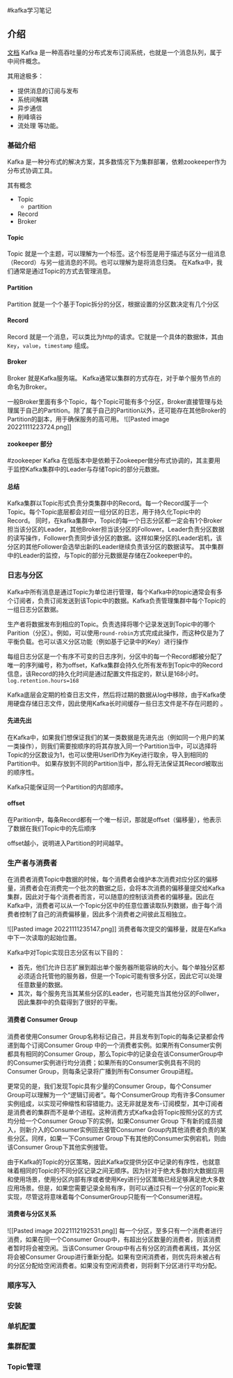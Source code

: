 #kafka学习笔记

## 介绍
[文档](https://kafka.apache.org/documentation/)
Kafka 是一种高吞吐量的分布式发布订阅系统，也就是一个消息队列，属于中间件概念。

其用途极多：
- 提供消息的订阅与发布
- 系统间解耦
- 异步通信
- 削峰填谷
- 流处理
等功能。


### 基础介绍

Kafka 是一种分布式的解决方案，其多数情况下为集群部署，依赖zookeeper作为分布式协调工具。

其有概念
- Topic
	- partition
- Record
- Broker

#### Topic
Topic 就是一个主题，可以理解为一个标签。这个标签是用于描述与区分一组消息（Record）与另一组消息的不同。也可以理解为是将消息归类。
在Kafka中，我们通常是通过Topic的方式去管理消息。

#### Partition
Partition 就是一个个基于Topic拆分的分区，根据设置的分区数决定有几个分区

#### Record
Record 就是一个消息，可以类比为http的请求。它就是一个具体的数据体，其由 `Key`，`value`，`timestamp` 组成。

#### Broker
Broker 就是Kafka服务端。
Kafka通常以集群的方式存在，对于单个服务节点的命名为Broker。

一般Broker里面有多个Topic，每个Topic可能有多个分区，Broker直接管理与处理属于自己的Partition。除了属于自己的Partition以外，还可能存在其他Broker的Partition的副本，用于确保服务的高可用。
![[Pasted image 20221111223724.png]]



#### zookeeper 部分
#zookeeper
Kafka 在低版本中是依赖于Zookeeper做分布式协调的，其主要用于监控Kafka集群中的Leader与存储Topic的部分元数据。


#### 总结

Kafka集群以Topic形式负责分类集群中的Record。每一个Record属于一个Topic。每个Topic底层都会对应一组分区的日志，用于持久化Topic中的Record。
同时，在kafka集群中，Topic的每一个日志分区都一定会有1个Broker担当该分区的Leader，其他Broker担当该分区的Follower。Leader负责分区数据的读写操作，Follower负责同步该分区的数据。这样如果分区的Leader宕机，该分区的其他Follower会选举出新的Leader继续负责该分区的数据读写。
其中集群中的Leader的监控，与Topic的部分元数据是存储在Zookeeper中的。


### 日志与分区
Kafka中所有消息是通过Topic为单位进行管理，每个Kafka中的topic通常会有多个订阅者，负责订阅发送到该Topic中的数据。Kafka负责管理集群中每个Topic的一组日志分区数据。

生产者将数据发布到相应的Topic。负责选择将哪个记录发送到Topic中的哪个Parition（分区）。例如，可以使用`round-robin`方式完成此操作，而这种仅是为了平衡负载。也可以语义分区功能（例如基于记录中的Key）进行操作

每组日志分区是一个有序不可变的日志序列，分区中的每一个Record都被分配了唯一的序列编号，称为offset，Kafka集群会持久化所有发布到Topic中的Record信息，该Record的持久化时间是通过配置文件指定的，默认是168小时。
`log.retention.hours=168`

Kafka底层会定期的检查日志文件，然后将过期的数据从log中移除，由于Kafka使用硬盘存储日志文件，因此使用Kafka长时间缓存一些日志文件是不存在问题的 。

#### 先进先出
在Kafka中，如果我们想保证我们的某一类数据是先进先出（例如同一个用户的某一类操作），则我们需要按顺序的将其存放入同一个Partition当中，可以选择将Topic的分区数设为1，也可以使用UserID作为Key进行取余，导入到相同的Partition中。
如果存放到不同的Partition当中，那么将无法保证其Record被取出的顺序性。

Kafka只能保证同一个Partition的内部顺序。

#### offset
在Parition中，每条Record都有一个唯一标识，那就是offset（偏移量），他表示了数据在我们Topic中的先后顺序

offset越小，说明进入Partition的时间越早。


### 生产者与消费者

在消费者消费Topic中数据的时候，每个消费者会维护本次消费对应分区的偏移量，消费者会在消费完一个批次的数据之后，会将本次消费的偏移量提交给Kafka集群，因此对于每个消费者而言，可以随意的控制该消费者的偏移量。因此在Kafka中，消费者可以从一个Topic分区中的任意位置读取队列数据，由于每个消费者控制了自己的消费偏移量，因此多个消费者之间彼此互相独立。

![[Pasted image 20221111235147.png]]
消费者每次提交的偏移量，就是在Kafka中下一次读取的起始位置。

Kafka中对Topic实现日志分区有以下目的：
- 首先，他们允许日志扩展到超出单个服务器所能容纳的大小。每个单独分区都必须适合托管他的服务器，但是一个Topic可能有很多分区，因此它可以处理任意数量的数据。
- 其次，每个服务充当其某些分区的Leader，也可能充当其他分区的Follwer，因此集群中的负载得到了很好的平衡。

 
#### 消费者 Consumer Group

消费者使用Consumer Group名称标记自己，并且发布到Topic的每条记录都会传递到每个订阅Consumer Group 中的一个消费者实例。如果所有Consumer实例都具有相同的Consumer Group，那么Topic中的记录会在该ConsumerGroup中的Consumer实例进行均分消费；如果所有的Consumer实例具有不同的Consumer Group，则每条记录将广播到所有Consumer Group进程。

更常见的是，我们发现Topic具有少量的Consumer Group，每个Consumer Group可以理解为一个“逻辑订阅者”。每个ConsumerGroup 均有许多Consumer实例组成，以实现可伸缩性和容错能力。这无非就是发布-订阅模型，其中订阅者是消费者的集群而不是单个进程。这种消费方式Kafka会将Topic按照分区的方式均分给一个Consumer Group下的实例，如果Consumer Group 下有新的成员接入，则新介入的Consumer实例回去接管Consumer Group内其他消费者负责的某些分区。同样，如果一下Consumer Group下有其他的Consumer实例宕机，则由该Consumer Group下其他实例接管。

由于Kafka的Topic的分区策略，因此Kafka仅提供分区中记录的有序性，也就意味着相同的Topic的不同分区记录之间无顺序。因为针对于绝大多数的大数据应用和使用场景，使用分区内部有序或者使用Key进行分区策略已经足够满足绝大多数应用场景。但是，如果您需要记录全局有序，则可以通过只有一个分区的Topic来实现，尽管这将意味着每个ConsumerGroup只能有一个Consumer进程。


#### 消费者与分区关系
![[Pasted image 20221112192531.png]]
每一个分区，至多只有一个消费者进行消费，如果在同一个Consumer Group中，有超出分区数量的消费者，则该消费者暂时将会被空闲。当该Consumer Group中有占有分区的消费者离线，其分区将会被Consumer Group进行重新分配。如果有空闲消费者，则优先将未被占有的分区分配给空闲消费者。如果没有空闲消费者，则将剩下分区进行平均分配。



### 顺序写入




### 安装



### 单机配置


### 集群配置


### Topic管理




